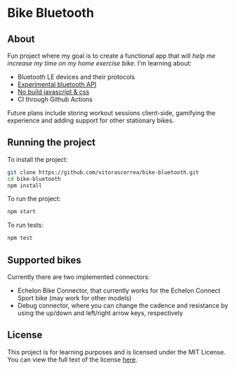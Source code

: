 # Bike Bluetooth

## About
Fun project where my goal is to create a functional app that will _help me increase my time on my home exercise bike_. I'm learning about:

- Bluetooth LE devices and their protocols
- [Experimental bluetooth API](https://developer.mozilla.org/en-US/docs/Web/API/Web_Bluetooth_API)
- [No build javascript & css](https://world.hey.com/dhh/you-can-t-get-faster-than-no-build-7a44131c)
- CI through Github Actions

Future plans include storing workout sessions client-side, gamifying the experience and adding support for other stationary bikes.

## Running the project
To install the project:

```bash
git clone https://github.com/vitorascorrea/bike-bluetooth.git
cd bike-bluetooth
npm install
```

To run the project:
```bash
npm start
```

To run tests:
```bash
npm test
```

## Supported bikes

Currently there are two implemented connectors: 
- Echelon Bike Connector, that currently works for the Echelon Connect Sport bike (may work for other models)
- Debug connector, where you can change the cadence and resistance by using the up/down and left/right arrow keys, respectively


## License
This project is for learning purposes and is licensed under the MIT License. You can view the full text of the license [here](https://opensource.org/license/MIT).
